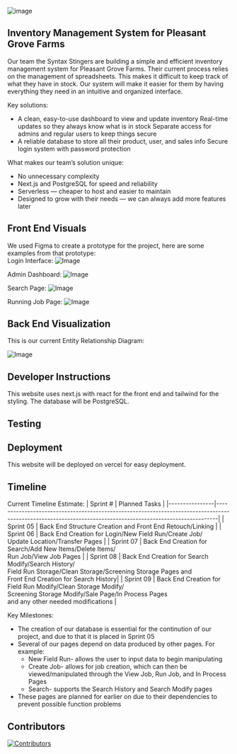 ![image](https://github.com/user-attachments/assets/1c514d96-ffab-459d-aff8-07aef5d505c5)

## Inventory Management System for Pleasant Grove Farms

Our team the Syntax Stingers are building a simple and efficient inventory management system for Pleasant Grove Farms. Their current process relies on the management of spreadsheets. This makes it difficult to keep track of what they have in stock. Our system will make it easier for them by having everything they need in an intuitive and organized interface.

Key solutions:

* A clean, easy-to-use dashboard to view and update inventory
  Real-time updates so they always know what is in stock
  Separate access for admins and regular users to keep things secure
* A reliable database to store all their product, user, and sales info
  Secure login system with password protection

What makes our team’s solution unique:

 * No unnecessary complexity
 * Next.js and PostgreSQL for speed and reliability
 * Serverless — cheaper to host and easier to maintain
 * Designed to grow with their needs — we can always add more features later

## Front End Visuals
We used Figma to create a prototype for the project, here are some examples from that prototype:<br>
Login Interface:
![Image](https://github.com/user-attachments/assets/1d0cc273-ae7f-460b-b0f4-80cd45ae5da5)

Admin Dashboard:
![Image](https://github.com/user-attachments/assets/18c533b2-bd04-4f16-9873-79229cf34af0)

Search Page:
![Image](https://github.com/user-attachments/assets/3b3113f3-6f48-40ee-9ebd-0853505de361)

Running Job Page:
![Image](https://github.com/user-attachments/assets/68829f99-d86c-4911-97d4-56d9a658e5ca)

## Back End Visualization
This is our current Entity Relationship Diagram:

![Image](https://github.com/user-attachments/assets/1c78b170-6c83-4049-b365-7082498c1206)

## Developer Instructions
This website uses next.js with react for the front end and tailwind for the styling. The database will be PostgreSQL. 

## Testing 

## Deployment
This website will be deployed on vercel for easy deployment. 

## Timeline
Current Timeline Estimate:
| Sprint #       | Planned Tasks                                                                                                                                              |
|----------------|------------------------------------------------------------------------------------------------------------------------------------------------------------|
| Sprint 05      | Back End Structure Creation and Front End Retouch/Linking                                                                                                  |
| Sprint 06      | Back End Creation for Login/New Field Run/Create Job/<br>Update Location/Transfer Pages                                                                    |
| Sprint 07      | Back End Creation for Search/Add New Items/Delete Items/<br>Run Job/View Job Pages                                                                         |
| Sprint 08      | Back End Creation for Search Modify/Search History/<br>Field Run Storage/Clean Storage/Screening Storage Pages and<br>Front End Creation for Search History|
| Sprint 09      | Back End Creation for Field Run Modify/Clean Storage Modify/<br>Screening Storage Modify/Sale Page/In Process Pages<br>and any other needed modifications  |

Key Milestones:
 * The creation of our database is essential for the continution of our project, and due to that it is placed in Sprint 05
 * Several of our pages depend on data produced by other pages. For example:
   * New Field Run- allows the user to input data to begin manipulating
   * Create Job- allows for job creation, which can then be viewed/manipulated through the View Job, Run Job, and In Process Pages
   * Search- supports the Search History and Search Modify pages
 * These pages are planned for earlier on due to their dependencies to prevent possible function problems

## Contributors

[![Contributors](https://contrib.rocks/image?repo=Mujahidshafi/PG_Inventory_Management)](https://github.com/Mujahidshafi/PG_Inventory_Management/graphs/contributors)
